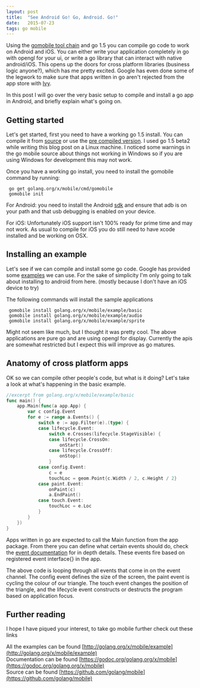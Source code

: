 ```yaml
---
layout: post
title:  "See Android Go! Go, Android. Go!"
date:   2015-07-23
tags: go mobile
---
```


Using the [gomobile tool chain](https://godoc.org/golang.org/x/mobile) and go 1.5 you can compile go code to work on Android and iOS. You can either write your application completely in go with opengl for your ui, or write a go library that can interact with native android/iOS. This opens up the doors for cross platform libraries (business logic anyone?), which has me pretty excited.  Google has even done some of the legwork to make sure that apps written in go aren't rejected from the app store with [Ivy](https://itunes.apple.com/us/app/ivy-big-number-calculator/id1012116478?mt=8).

In this post I will go over the very basic setup to compile and install a go app in Android, and briefly explain what's going on.

## Getting started

Let's get started, first you need to have a working go 1.5 install.  You can compile it from [source](https://golang.org/doc/install/source) or use the [pre compiled version](https://golang.org/dl/).  I used go 1.5 beta2 while writing this blog post on a Linux machine.  I noticed some warnings in the go mobile source about things not working in Windows so if you are using Windows for development this may not work.

Once you have a working go install, you need to install the gomobile command by running:

```
 go get golang.org/x/mobile/cmd/gomobile
 gomobile init

```

For Android: you need to install the Android [sdk](https://developer.android.com/sdk/installing/index.html?pkg=tools) and ensure that adb is on your path and that usb debugging is enabled on your device.

For iOS: Unfortunately iOS support isn't 100% ready for prime time and may not work.  As usual to compile for iOS you do still need to have xcode installed and be working on OSX.


## Installing an example

Let's see if we can compile and install some go code. Google has provided some [examples](https://godoc.org/golang.org/x/mobile/example) we can use. For the sake of simplicity I'm only going to talk about installing to android from here. (mostly because I don't have an iOS device to try)

The following commands will install the sample applications

```
 gomobile install golang.org/x/mobile/example/basic
 gomobile install golang.org/x/mobile/example/audio
 gomobile install golang.org/x/mobile/example/sprite
```

Might not seem like much, but I thought it was pretty cool. The above applications are pure go and are using opengl for display.  Currently the apis are somewhat restricted but I expect this will improve as go matures.

## Anatomy of cross platform apps

OK so we can compile other people's code, but what is it doing? Let's take a look at what's happening in the basic example.

``` go
//excerpt from golang.org/x/mobile/example/basic
func main() {
	app.Main(func(a app.App) {
		var c config.Event
		for e := range a.Events() {
			switch e := app.Filter(e).(type) {
			case lifecycle.Event:
				switch e.Crosses(lifecycle.StageVisible) {
				case lifecycle.CrossOn:
					onStart()
				case lifecycle.CrossOff:
					onStop()
				}
			case config.Event:
				c = e
				touchLoc = geom.Point{c.Width / 2, c.Height / 2}
			case paint.Event:
				onPaint(c)
				a.EndPaint()
			case touch.Event:
				touchLoc = e.Loc
			}
		}
	})
}
```

Apps written in go are expected to call the Main function from the app package.  From there you can define what certain events should do, check the [event documentation](https://godoc.org/golang.org/x/mobile/event) for in depth details.  These events fire based on registered event interface{} in the app.

The above code is looping through all events that come in on the event channel. The config event defines the size of the screen, the paint event is cycling the colour of our triangle.  The touch event changes the position of the triangle, and the lifecycle event constructs or destructs the program based on application focus.

## Further reading

I hope I have piqued your interest, to take go mobile further check out these links

All the examples can be found [http://golang.org/x/mobile/example](http://golang.org/x/mobile/example) <br/>
Documentation can be found [https://godoc.org/golang.org/x/mobile](https://godoc.org/golang.org/x/mobile) <br/>
Source can be found [https://github.com/golang/mobile](https://github.com/golang/mobile)
